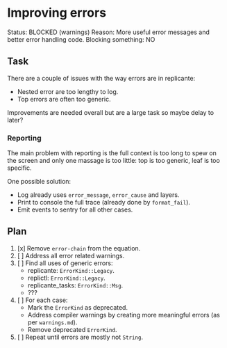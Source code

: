# Improving errors
Status: BLOCKED (warnings)
Reason: More useful error messages and better error handling code.
Blocking something: NO


## Task
There are a couple of issues with the way errors are in replicante:

  * Nested error are too lengthy to log.
  * Top errors are often too generic.

Improvements are needed overall but are a large task so maybe delay to later?


### Reporting
The main problem with reporting is the full context is too long to spew on the screen and only
one massage is too little: top is too generic, leaf is too specific.

One possible solution:

  * Log already uses `error_message`, `error_cause` and layers.
  * Print to console the full trace (already done by `format_fail`).
  * Emit events to sentry for all other cases.


## Plan

  1. [x] Remove `error-chain` from the equation.
  2. [ ] Address all error related warnings.
  3. [ ] Find all uses of generic errors:
     * replicante: `ErrorKind::Legacy`.
     * replictl: `ErrorKind::Legacy`.
     * replicante_tasks: `ErrorKind::Msg`.
     * ???
  4. [ ] For each case:
     * Mark the `ErrorKind` as deprecated.
     * Address compiler warnings by creating more meaningful errors (as per `warnings.md`).
     * Remove deprecated `ErrorKind`.
  5. [ ] Repeat until errors are mostly not `String`.
